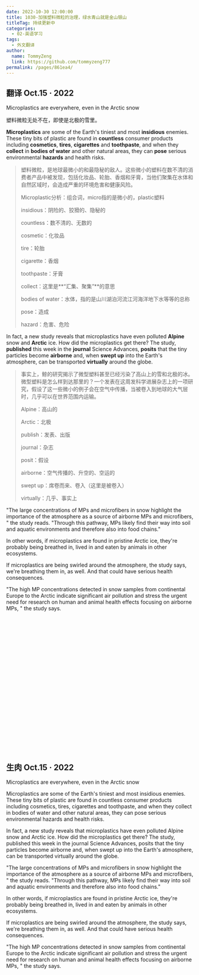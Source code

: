 ```yaml
---
date: 2022-10-30 12:00:00
title: 1030-加强塑料微粒的治理，绿水青山就是金山银山
titleTag: 持续更新中
categories: 
  - 02-英语学习
tags: 
  - 外文翻译
author: 
  name: TommyZeng
  link: https://github.com/tommyzeng777
permalink: /pages/861ea4/
---
```


## 翻译 Oct.15 · 2022



Microplastics are everywhere, even in the Arctic snow

塑料微粒无处不在，即使是北极的雪里。

**Microplastics** are some of the Earth's tiniest and most **insidious** enemies. These tiny bits of plastic are found in **countless** consumer products including **cosmetics**, **tires**, **cigarettes** and **toothpaste**, and when they **collect** in **bodies of water** and other natural areas, they can **pose** serious environmental **hazards** and health risks.<!-- more -->

> 塑料微粒，是地球最微小的和最隐秘的敌人。这些微小的塑料在数不清的消费者产品中被发现，包括化妆品、轮胎、香烟和牙膏，当他们聚集在水体和自然区域时，会造成严重的环境危害和健康风险。
>
> Microplastic分析：组合词，micro指的是微小的，plastic塑料
>
> insidious：阴险的、狡猾的、隐秘的
>
> countless：数不清的、无数的
>
> cosmetic：化妆品
>
> tire：轮胎
>
> cigarette：香烟
>
> toothpaste：牙膏
>
> collect：这里是**“汇集、聚集”**的意思
>
> bodies of water：水体，指的是山川湖泊河流江河海洋地下水等等的总称
>
> pose：造成
>
> hazard：危害、危险

In fact, a new study reveals that microplastics have even polluted **Alpine** snow and **Arctic** ice. How did the microplastics get there? The study, **published** this week in the **journal** Science Advances, **posits** that the tiny particles become **airborne** and, when **swept up** into the Earth's atmosphere, can be transported **virtually** around the globe.

> 事实上，鲸的研究揭示了微型塑料甚至已经污染了高山上的雪和北极的冰。微型塑料是怎么样到达那里的？一个发表在这周发科学进展杂志上的一项研究，假设了这一些微小的例子会在空气中传播，当被卷入到地球的大气层时，几乎可以在世界范围内运输。
>
> Alpine：高山的
>
> Arctic：北极
>
> publish：发表、出版
>
> journal：杂志
>
> posit：假设
>
> airborne：空气传播的、升空的、空运的
>
> swept up：席卷而来、卷入（这里是被卷入）
>
> virtually：几乎、事实上


"The large concentrations of MPs and microfibers in snow highlight the importance of the atmosphere as a source of airborne MPs and microfibers, " the study reads. "Through this pathway, MPs likely find their way into soil and aquatic environments and therefore also into food chains."

In other words, if microplastics are found in pristine Arctic ice, they're probably being breathed in, lived in and eaten by animals in other ecosystems.

If microplastics are being swirled around the atmosphere, the study says, we're breathing them in, as well. And that could have serious health consequences.

"The high MP concentrations detected in snow samples from continental Europe to the Arctic indicate significant air pollution and stress the urgent need for research on human and animal health effects focusing on airborne MPs, " the study says.


<br><br><br><br><br><br><br><br><br><br><br><br><br><br><br><br><br><br><br><br><br>

## 生肉 Oct.15 · 2022

Microplastics are everywhere, even in the Arctic snow

Microplastics are some of the Earth's tiniest and most insidious enemies. These tiny bits of plastic are found in countless consumer products including cosmetics, tires, cigarettes and toothpaste, and when they collect in bodies of water and other natural areas, they can pose serious environmental hazards and health risks.

In fact, a new study reveals that microplastics have even polluted Alpine snow and Arctic ice. How did the microplastics get there? The study, published this week in the journal Science Advances, posits that the tiny particles become airborne and, when swept up into the Earth's atmosphere, can be transported virtually around the globe.

"The large concentrations of MPs and microfibers in snow highlight the importance of the atmosphere as a source of airborne MPs and microfibers, " the study reads. "Through this pathway, MPs likely find their way into soil and aquatic environments and therefore also into food chains."

In other words, if microplastics are found in pristine Arctic ice, they're probably being breathed in, lived in and eaten by animals in other ecosystems.

If microplastics are being swirled around the atmosphere, the study says, we're breathing them in, as well. And that could have serious health consequences.

"The high MP concentrations detected in snow samples from continental Europe to the Arctic indicate significant air pollution and stress the urgent need for research on human and animal health effects focusing on airborne MPs, " the study says.

